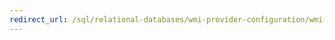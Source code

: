```yaml
---
redirect_url: /sql/relational-databases/wmi-provider-configuration/wmi-provider-for-configuration-management?view=sql-server-2014
---
```

